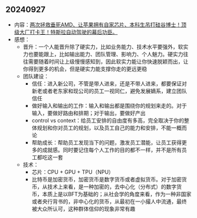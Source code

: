 ## 20240927

- 内容：[两次拯救垂死AMD、让苹果拥有自家芯片、本科生吊打硅谷博士！顶级大厂打卡王！特斯拉自动驾驶的幕后功臣。](https://www.bilibili.com/video/BV13jsQenEQr)
- 感想：
  - 晋升：一个人能晋升除了硬实力，比如业务能力、技术水平要强外，软实力也要能跟上，比如输出能力、团队管理、影响力、个人魅力。硬实力往往需要随着时间让上级慢慢感知到，因此软实力能让你快速脱颖而出，让你得到更多的机会，但是硬实力能支撑你走的更远更稳
  - 团队建设：
    - 信任：进入新公司，不管是带人进来，还是不带人进来，都要保证对新老或者老东家和现公司的员工一视同仁，避免发展嫡系，建立团队信任
    - 做好输入和输出的工作：输入和输出都是围绕你的规划来走的。对于输入，要做好路由和排期；对于输出，要做好产出
    - control vs context：给员工安排的自由度有多高，完全取决于你的整体规划和你对员工的规划，以及员工自己的能力和安排，不能一概而论
    - 帮助成长：帮助员工发现当下的问题，激发员工潜能，让员工获得更多的成就感。同时要记住每个人工作的目的都不一样，并不是所有员工都吃这一套
  - 技术：
    - 芯片：CPU + GPU + TPU（NPU）
    - 比特币是加密货币，加密货币是数字货币或者虚拟货币。对于加密货币，从技术上来看，是一种加密的，去中心化（分布式）的数字货币，本质上是以BFT为基础的；从社会学的角度来看，作为一种非国家或者央行背书的，非中心化的货币，从最初在一小撮人中流通，最终被大众所认可，这种群体信仰的现象非常有趣
